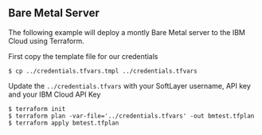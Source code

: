 ## Bare Metal Server

The following example will deploy a montly Bare Metal server to the IBM Cloud using Terraform. 

First copy the template file for our credentials

```
$ cp ../credentials.tfvars.tmpl ../credentials.tfvars
```

Update the `../credentials.tfvars` with your SoftLayer username, API key and your IBM Cloud API Key

```hcl
$ terraform init
$ terraform plan -var-file='../credentials.tfvars' -out bmtest.tfplan
$ terraform apply bmtest.tfplan
```